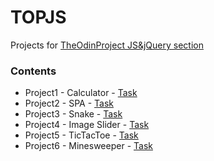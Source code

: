 # TOPJS
Projects for [TheOdinProject JS&jQuery section](http://www.theodinproject.com/javascript-and-jquery)

### Contents

  - Project1 - Calculator - [Task](http://www.theodinproject.com/javascript-and-jquery/on-screen-calculator)
  - Project2 - SPA - [Task](http://www.theodinproject.com/javascript-and-jquery/manipulating-the-dom-with-jquery)
  - Project3 - Snake - [Task](http://www.theodinproject.com/javascript-and-jquery/jquery-and-the-dom)
  - Project4 - Image Slider - [Task](http://www.theodinproject.com/javascript-and-jquery/creating-an-image-carousel-slider)
  - Project5 - TicTacToe - [Task](http://www.theodinproject.com/javascript-and-jquery/tic-tac-toe)
  - Project6 - Minesweeper - [Task](http://www.theodinproject.com/javascript-and-jquery/minesweeper)
